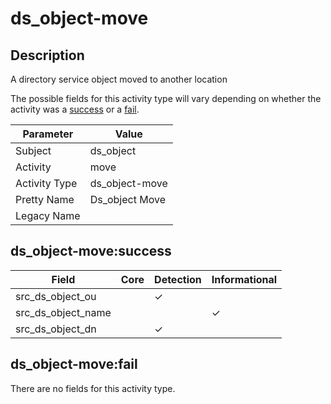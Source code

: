 ds_object-move
==============

Description
-----------
A directory service object moved to another location

The possible fields for this activity type will vary depending on whether the activity was a [success](#ds_object-movesuccess) or a [fail](#ds_object-movefail).

| Parameter     | Value          |
| ------------- | -------------- |
| Subject       | ds_object      |
| Activity      | move           |
| Activity Type | ds_object-move |
| Pretty Name   | Ds_object Move |
| Legacy Name   |                |

ds_object-move:success
----------------------

| Field              | Core | Detection | Informational |
| ------------------ | ---- | --------- | ------------- |
| src_ds_object_ou   |      | &#10003;  |               |
| src_ds_object_name |      |           | &#10003;      |
| src_ds_object_dn   |      | &#10003;  |               |

ds_object-move:fail
-------------------

There are no fields for this activity type.
